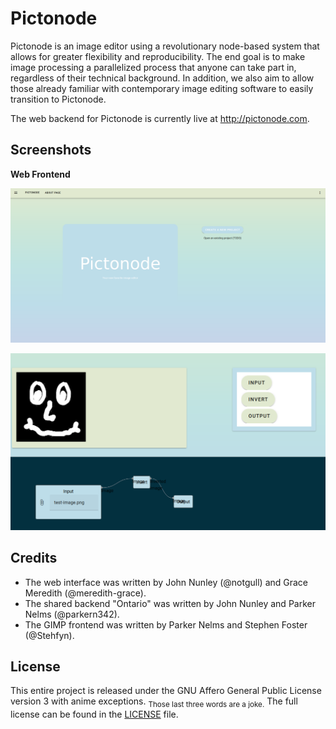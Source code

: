 # Pictonode

Pictonode is an image editor using a revolutionary node-based system that allows for greater flexibility and reproducibility. The end goal is to make image processing a parallelized process that anyone can take part in, regardless of their technical background. In addition, we also aim to allow those already familiar with contemporary image editing software to easily transition to Pictonode. 

The web backend for Pictonode is currently live at http://pictonode.com.

## Screenshots

**Web Frontend**

![Web Frontend](./assets/screenshot1.png)

![Web Frontend](./assets/screenshot2.png)

## Credits

- The web interface was written by John Nunley (@notgull) and Grace Meredith (@meredith-grace).
- The shared backend "Ontario" was written by John Nunley and Parker Nelms (@parkern342).
- The GIMP frontend was written by Parker Nelms and Stephen Foster (@Stehfyn).

## License

This entire project is released under the GNU Affero General Public License version 3 with anime exceptions. <sub>Those last three words are a joke.</sub> The full license can be found in the [LICENSE](./LICENSE) file.
